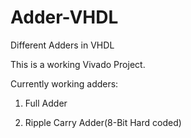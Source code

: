 # Adder-VHDL
Different Adders in VHDL

This is a working Vivado Project.

Currently working adders:

1) Full Adder

2) Ripple Carry Adder(8-Bit Hard coded)
